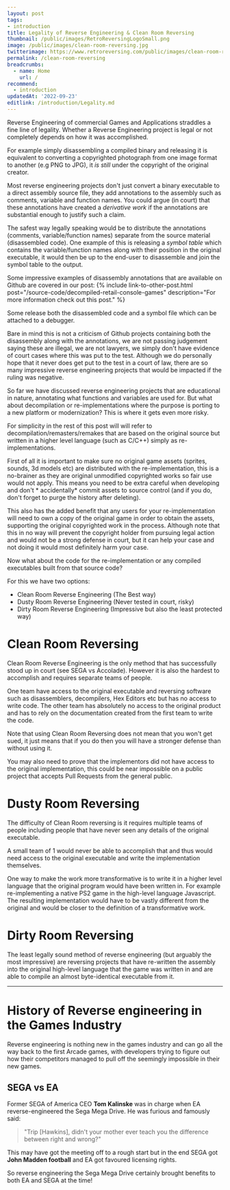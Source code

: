 ```yaml
---
layout: post
tags: 
- introduction
title: Legality of Reverse Engineering & Clean Room Reversing
thumbnail: /public/images/RetroReversingLogoSmall.png
image: /public/images/clean-room-reversing.jpg
twitterimage: https://www.retroreversing.com/public/images/clean-room-reversing.jpg
permalink: /clean-room-reversing
breadcrumbs:
  - name: Home
    url: /
recommend: 
  - introduction
updatedAt: '2022-09-23'
editlink: /introduction/Legality.md
---
```

Reverse Engineering of commercial Games and Applications straddles a fine line of legality. Whether a Reverse Engineering project is legal or not completely depends on how it was accomplished.

For example simply disassembling a compiled binary and releasing it is equivalent to converting a copyrighted photograph from one image format to another (e.g PNG to JPG), it *is still* under the copyright of the original creator.

Most reverse engineering projects don't just convert a binary executable to a direct assembly source file, they add annotations to the assembly such as comments, variable and function names. You could argue (in court) that these annotations have created a *derivative work* if the annotations are substantial enough to justify such a claim.  

The safest way legally speaking would be to distribute the annotations (comments, variable/function names) separate from the source material (disassembled code). One example of this is releasing a *symbol table* which contains the variable/function names along with their position in the original executable, it would then be up to the end-user to disassemble and join the symbol table to the output.

Some impressive examples of disassembly annotations that are available on Github are covered in our post: 
{% include link-to-other-post.html post="/source-code/decompiled-retail-console-games" description="For more information check out this post." %}

Some release both the disassembled code and a symbol file which can be attached to a debugger.

Bare in mind this is not a criticism of Github projects containing both the disassembly along with the annotations, we are not passing judgement saying these are illegal, we are not lawyers, we simply don't have evidence of court cases where this was put to the test. Although we do personally hope that it never does get put to the test in a court of law, there are so many impressive reverse engineering projects that would be impacted if the ruling was negative.

So far we have discussed reverse engineering projects that are educational in nature, annotating what functions and variables are used for. But what about decompilation or re-implementations where the purpose is porting to a new platform or modernization? This is where it gets even more risky.

For simplicity in the rest of this post will will refer to decompilation/remasters/remakes that are based on the original source but written in a higher level language (such as C/C++) simply as re-implementations.

First of all it is important to make sure no original game assets (sprites, sounds, 3d models etc) are distributed with the re-implementation, this is a no-brainer as they are original unmodified copyrighted works so fair use would not apply. This means you need to be extra careful when developing and don't * accidentally* commit assets to source control (and if you do, don't forget to purge the history after deleting). 

This also has the added benefit that any users for your re-implementation will need to own a copy of the original game in order to obtain the assets, supporting the original copyrighted work in the process. Although note that this in no way will prevent the copyright holder from pursuing legal action and would not be a strong defense in court, but it can help your case and not doing it would most definitely harm your case.

Now what about the code for the re-implementation or any compiled executables built from that source code?

For this we have two options:
* Clean Room Reverse Engineering (The Best way)
* Dusty Room Reverse Engineering (Never tested in court, risky)
* Dirty Room Reverse Engineering (Impressive but also the least protected way)

# Clean Room Reversing
Clean Room Reverse Engineering is the only method that has successfully stood up in court (see SEGA vs Accolade). However it is also the hardest to accomplish and requires separate teams of people.

One team have access to the original executable and reversing software such as disassemblers, decompilers, Hex Editors etc but has no access to write code. The other team has absolutely no access to the original product and has to rely on the documentation created from the first team to write the code.

Note that using Clean Room Reversing does not mean that you won't get sued, it just means that if you do then you will have a stronger defense than without using it.

You may also need to prove that the implementors did not have access to the original implementation, this could be near impossible on a public project that accepts Pull Requests from the general public. 

# Dusty Room Reversing
The difficulty of Clean Room reversing is it requires multiple teams of people including people that have never seen any details of the original executable.

A small team of 1 would never be able to accomplish that and thus would need access to the original executable and write the implementation themselves.

One way to make the work more transformative is to write it in a higher level language that the original program would have been written in. For example re-implementing a native PS2 game in the high-level language Javascript. The resulting implementation would have to be vastly different from the original and would be closer to the definition of a transformative work.

# Dirty Room Reversing
The least legally sound method of reverse engineering (but arguably the most impressive) are reversing projects that have re-written the assembly into the original high-level language that the game was written in and are able to compile an almost byte-identical executable from it.

---
# History of Reverse engineering in the Games Industry
Reverse engineering is nothing new in the games industry and can go all the way back to the first Arcade games, with developers trying to figure out how their competitors managed to pull off the seemingly impossible in their new games.

## SEGA vs EA

Former SEGA of America CEO **Tom Kalinske** was in charge when EA reverse-engineered the Sega Mega Drive. He was furious and famously said: 
> "Trip [Hawkins], didn't your mother ever teach you the difference between right and wrong?"

This may have got the meeting off to a rough start but in the end SEGA got **John Madden football** and EA got favoured licensing rights.

So reverse engineering the Sega Mega Drive certainly brought benefits to both EA and SEGA at the time!
